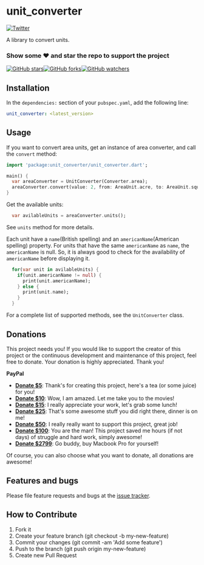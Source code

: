 # unit_converter

[![Twitter](https://img.shields.io/twitter/url/https/github.com/arabbani/unit_converter.svg?style=social)](https://twitter.com/intent/tweet?text=Wow:&url=https%3A%2F%2Fgithub.com%2Farabbani%2Funit_converter)

A library to convert units.

### Show some :heart: and star the repo to support the project

[![GitHub stars](https://img.shields.io/github/stars/arabbani/unit_converter.svg?style=social)](https://github.com/arabbani/unit_converter/stargazers)[![GitHub forks](https://img.shields.io/github/forks/arabbani/unit_converter.svg?style=social)](https://github.com/arabbani/unit_converter/fork)[![GitHub watchers](https://img.shields.io/github/watchers/arabbani/unit_converter.svg?style=social)](https://github.com/arabbani/unit_converter)

## Installation

In the `dependencies:` section of your `pubspec.yaml`, add the following line:

```yaml
unit_converter: <latest_version>
```

## Usage

If you want to convert area units, get an instance of area converter, and call the `convert` method:

```dart
import 'package:unit_converter/unit_converter.dart';

main() {
  var areaConverter = UnitConverter(Converter.area);
  areaConverter.convert(value: 2, from: AreaUnit.acre, to: AreaUnit.squareFoot);
}
```

Get the available units:
```dart
  var avilableUnits = areaConverter.units();
```
See `units` method for more details.

Each unit have a `name`(British spelling) and an `americanName`(American spelling) property. For units that have the same `americanName` as `name`, the `americanName` is null. So, it is always good to check for the availability of `americanName` before displaying it.
```dart
  for(var unit in avilableUnits) {
    if(unit.americanName != null) {
      print(unit.americanName);
    } else {
      print(unit.name);
    }
  }
```

For a complete list of supported methods, see the `UnitConverter` class.

## Donations

This project needs you! If you would like to support the creator of this project or the continuous development and maintenance of this project, feel free to donate. Your donation is highly appreciated. Thank you!

**PayPal**

- **[Donate \$5](https://www.paypal.me/ArifRabbani/5)**: Thank's for creating this project, here's a tea (or some juice) for you!
- **[Donate \$10](https://www.paypal.me/ArifRabbani/10)**: Wow, I am amazed. Let me take you to the movies!
- **[Donate \$15](https://www.paypal.me/ArifRabbani/15)**: I really appreciate your work, let's grab some lunch!
- **[Donate \$25](https://www.paypal.me/ArifRabbani/25)**: That's some awesome stuff you did right there, dinner is on me!
- **[Donate \$50](https://www.paypal.me/ArifRabbani/50)**: I really really want to support this project, great job!
- **[Donate \$100](https://www.paypal.me/ArifRabbani/100)**: You are the man! This project saved me hours (if not days) of struggle and hard work, simply awesome!
- **[Donate \$2799](https://www.paypal.me/ArifRabbani/2799)**: Go buddy, buy Macbook Pro for yourself!

Of course, you can also choose what you want to donate, all donations are awesome!

## Features and bugs

Please file feature requests and bugs at the [issue tracker][tracker].

## How to Contribute

1. Fork it
2. Create your feature branch (git checkout -b my-new-feature)
3. Commit your changes (git commit -am 'Add some feature')
4. Push to the branch (git push origin my-new-feature)
5. Create new Pull Request

[tracker]: https://github.com/arabbani/unit_converter/issues

